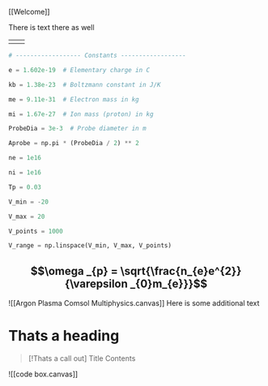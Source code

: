 [[Welcome]]

There is text there as well

|     |     |
| --- | --- |
|     |     |
``` python
# ------------------ Constants ------------------

e = 1.602e-19  # Elementary charge in C

kb = 1.38e-23  # Boltzmann constant in J/K

me = 9.11e-31  # Electron mass in kg

mi = 1.67e-27  # Ion mass (proton) in kg

ProbeDia = 3e-3  # Probe diameter in m

Aprobe = np.pi * (ProbeDia / 2) ** 2

ne = 1e16

ni = 1e16

Tp = 0.03

V_min = -20

V_max = 20

V_points = 1000

V_range = np.linspace(V_min, V_max, V_points)
```
$$\omega _{p} = \sqrt{\frac{n_{e}e^{2}}{\varepsilon _{0}m_{e}}}$$
---
![[Argon Plasma Comsol Multiphysics.canvas]]
Here is some additional text
# Thats a heading


> [!Thats a call out] Title
> Contents

![[code box.canvas]]
